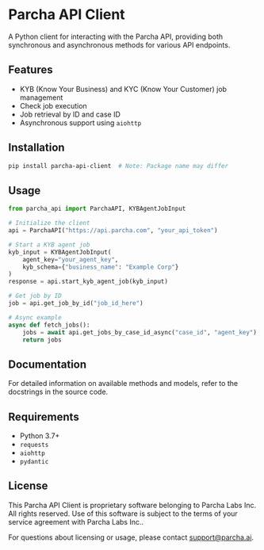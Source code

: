 # Parcha API Client

A Python client for interacting with the Parcha API, providing both synchronous and asynchronous methods for various API endpoints.

## Features

- KYB (Know Your Business) and KYC (Know Your Customer) job management
- Check job execution
- Job retrieval by ID and case ID
- Asynchronous support using `aiohttp`

## Installation

```bash
pip install parcha-api-client  # Note: Package name may differ
```

## Usage

```python
from parcha_api import ParchaAPI, KYBAgentJobInput

# Initialize the client
api = ParchaAPI("https://api.parcha.com", "your_api_token")

# Start a KYB agent job
kyb_input = KYBAgentJobInput(
    agent_key="your_agent_key",
    kyb_schema={"business_name": "Example Corp"}
)
response = api.start_kyb_agent_job(kyb_input)

# Get job by ID
job = api.get_job_by_id("job_id_here")

# Async example
async def fetch_jobs():
    jobs = await api.get_jobs_by_case_id_async("case_id", "agent_key")
    return jobs
```

## Documentation

For detailed information on available methods and models, refer to the docstrings in the source code.

## Requirements

- Python 3.7+
- `requests`
- `aiohttp`
- `pydantic`

## License

This Parcha API Client is proprietary software belonging to Parcha Labs Inc. 
All rights reserved. Use of this software is subject to the terms of your service agreement with Parcha Labs Inc..

For questions about licensing or usage, please contact support@parcha.ai.
